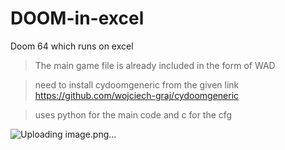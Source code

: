 # DOOM-in-excel
Doom 64 which runs on excel


> The main game file is already included in the form of WAD

> need to install cydoomgeneric from the given link https://github.com/wojciech-graj/cydoomgeneric

> uses python for the main code and c for the cfg


![Uploading image.png…]()
